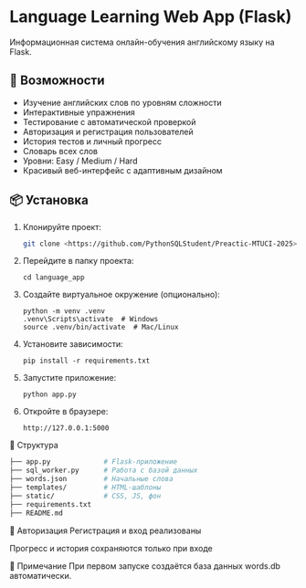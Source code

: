 # Language Learning Web App (Flask)

Информационная система онлайн-обучения английскому языку на Flask.

## 🔧 Возможности

- Изучение английских слов по уровням сложности
- Интерактивные упражнения
- Тестирование с автоматической проверкой
- Авторизация и регистрация пользователей
- История тестов и личный прогресс
- Словарь всех слов
- Уровни: Easy / Medium / Hard
- Красивый веб-интерфейс с адаптивным дизайном

## 📦 Установка

1. Клонируйте проект:
   ```bash
   git clone <https://github.com/PythonSQLStudent/Preactic-MTUCI-2025>
   ```

2. Перейдите в папку проекта:
    ```
    cd language_app
    ```

3. Создайте виртуальное окружение (опционально):
    ```
    python -m venv .venv
    .venv\Scripts\activate  # Windows
    source .venv/bin/activate  # Mac/Linux
    ```

4. Установите зависимости:
    ```
    pip install -r requirements.txt
    ```

5. Запустите приложение:
    ```
    python app.py
    ```

6. Откройте в браузере:
    ```
    http://127.0.0.1:5000
    ```

📁 Структура
```bash
├── app.py             # Flask-приложение
├── sql_worker.py      # Работа с базой данных
├── words.json         # Начальные слова
├── templates/         # HTML-шаблоны
├── static/            # CSS, JS, фон
├── requirements.txt
├── README.md
```

💬 Авторизация
Регистрация и вход реализованы

Прогресс и история сохраняются только при входе

📌 Примечание
При первом запуске создаётся база данных words.db автоматически.
